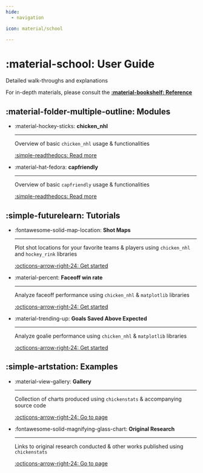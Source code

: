 ```yaml
---
hide:
  - navigation

icon: material/school

---
```


# :material-school: **User Guide**

Detailed walk-throughs and explanations

For in-depth materials, please consult the **[:material-bookshelf: Reference](../reference/reference.md)**

## :material-folder-multiple-outline: **Modules**

<div class="grid cards" markdown>

-   :material-hockey-sticks: **chicken_nhl**

    ---

    Overview of basic `chicken_nhl` usage & functionalities

    [:simple-readthedocs: Read more](chicken_nhl/chicken_nhl.md)

-   :material-hat-fedora: **capfriendly**

    ---

    Overview of basic `capfriendly` usage & functionalities

    [:simple-readthedocs: Read more](capfriendly/capfriendly.md)

</div>

## :simple-futurelearn: **Tutorials**

<div class="grid cards" markdown>

-   :fontawesome-solid-map-location: **Shot Maps**

    ---

    Plot shot locations for your favorite teams & players using
    `chicken_nhl` and `hockey_rink` libraries

    [:octicons-arrow-right-24: Get started](tutorials/shot_maps.md)

-   :material-percent: **Faceoff win rate**

    ---

    Analyze faceoff performance using `chicken_nhl` & `matplotlib` libraries

    [:octicons-arrow-right-24: Get started](tutorials/faceoff_wins.md)

-   :material-trending-up: **Goals Saved Above Expected**

    ---

    Analyze goalie performance using `chicken_nhl` & `matplotlib` libraries

    [:octicons-arrow-right-24: Get started](tutorials/gsax.md)

</div>

## :simple-artstation: **Examples**

<div class="grid cards" markdown>

-   :material-view-gallery: **Gallery**

    ---

    Collection of charts produced using `chickenstats` & accompanying source code 

    [:octicons-arrow-right-24: Go to page](examples/gallery.md)

-   :fontawesome-solid-magnifying-glass-chart: **Original Research**

    ---

    Links to original research conducted & other works published using `chickenstats`

    [:octicons-arrow-right-24: Go to page](examples/original_research.md)

</div>
